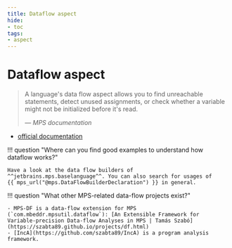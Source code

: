 ```yaml
---
title: Dataflow aspect
hide:
- toc
tags:
- aspect
---
```


# Dataflow aspect

> A language's data flow aspect allows you to find unreachable statements, detect unused assignments, or check whether a variable might not be initialized before it's read.
> 
> — <cite>MPS documentation</cite>

- [official documentation](https://www.jetbrains.com/help/mps/data-flow.html)

!!! question "Where can you find good examples to understand how dataflow works?"

    Have a look at the data flow builders of ^^jetbrains.mps.baselanguage^^. You can also search for usages of
    {{ mps_url("@mps.DataFlowBuilderDeclaration") }} in general.

!!! question "What other MPS-related data-flow projects exist?"

    - MPS-DF is a data-flow extension for MPS (`com.mbeddr.mpsutil.dataflow`): [An Extensible Framework for Variable-precision Data-flow Analyses in MPS | Tamás Szabó](https://szabta89.github.io/projects/df.html)
    - [IncA](https://github.com/szabta89/IncA) is a program analysis framework.
